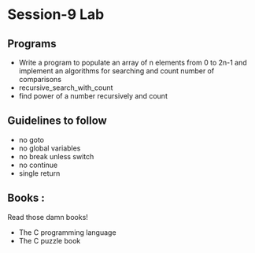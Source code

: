 # Session-9 Lab 


## Programs

- Write a program to populate an array of n elements from 0 to 2n-1 and implement an algorithms for
searching and count number of comparisons
- recursive_search_with_count
- find power of a number recursively and count 


## Guidelines to follow

- no goto 
- no global variables 
- no break unless switch 
- no continue 
- single return 

## Books : 
Read those damn books!
- The C programming language 
- The C puzzle book
